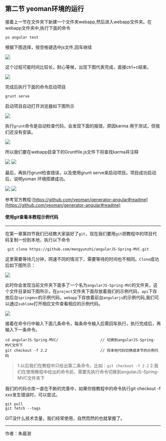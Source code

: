 
##  第二节 yeoman环境的运行

接着上一节在文件夹下新建一个文件夹webapp,然后进入webapp文件夹。在webapp文件夹中,执行下面的命令

`yo angular test`

根据下图选择，按空格键选中js文件,回车继续

![](image/Peek2017-10-22.gif) 

这个过程可能时间比较长，耐心等候，出现下图代表完成，直接ctrl+c结束。

![](image/yoangular3.png) 

完成后执行下面的命令启动项目

`grunt serve`

启动项目自动打开浏览器如下图所示

![](image/startprojet.png) 

执行`grunt`命令是自动检查代码，会发现下面的报错，原因karma 用于测试，但我们还没有安装。

![](image/2017-10-26-19-16-05.png) 

所以我们要在webapp目录下的Gruntfile.js文件下将查找karma并注释

![](image/2017-10-2608-37-47.png) 
![](image/2017-10-24-22-27-19.png) 

最后，再执行grunt检查错误，以及使用grunt serve来启动项目。项目成功启动后，说明yoman 环境搭建成功。

![](image/2017-10-26-19-45-05.png) 
![](image/startprojet.png)

参考官方教程:[https://github.com/yeoman/generator-angular#readme](https://github.com/yeoman/generator-angular#readme) 

#### 使用git查看本教程示例代码

---

在第一章第四节我们已经教大家装好了`git`，现在我们要用`git`把教程中的项目代码复制一份到本地，执行以下命令

` git clone https://github.com/mengyunzhi/angularJS-Spring-MVC.git`

这里需要等待几分钟，网速不同的情况下，需要等待的时间也不相同。`Clone`成功后如下图所示：

![](image/2017-11-03-16-18-13.png) 

此时你会发现当前文件夹下面多了一个名为`angularJS-Spring-MVC`的文件夹，这个文件目录如下图所示，在`project`文件夹下面存放着我们的示例代码，`api`下存放后台`springmvc`的示例代码，`webapp`下存放着前台`angularjs`的示例代码,我们可以通过`sublime`打开相应文件查看相应的示例代码。

![](image/2017-11-03-16-24-38.png) 

接着在命令行中输入下面几条命令，每条命令输入后需回车执行，执行完成后，再输入下一条命令。

```
cd angularJS-Spring-MVC/                   // 切换到angularJS-Spring-MVC文件下
git checkout -f 2.2                        // 将本地代码切换成本节的示例代码
```

> 1.以后我们在教程中只给出第二条命令，比如：`git checkout -f 2.2`
> 2.我们在使用教程中给出的命令前，需要先执行命令切换到angularJS-Spring-MVC文件夹下

我们的代码仓库一直在不断的完善中，如果你按教程中的命令执行git checkout -f xxx发生错误时，可以尝试。

```
git pull
git fetch --tags
```

GIT没什么技术含量，我们经常使用，自然而然的也就掌握了。

---

作者：朱晨澍